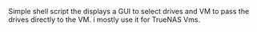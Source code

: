 Simple shell script the displays a GUI to select drives and VM to pass the drives directly to the VM.  i mostly use it for TrueNAS Vms.
